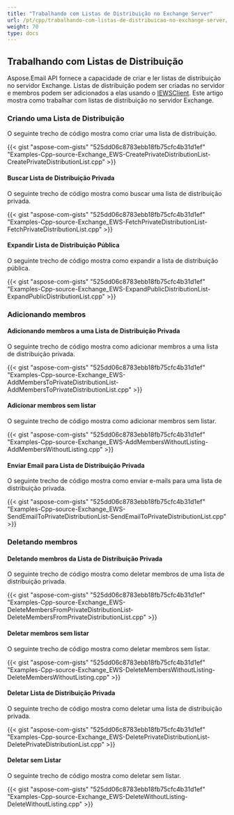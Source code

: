 ```yaml
---
title: "Trabalhando com Listas de Distribuição no Exchange Server"
url: /pt/cpp/trabalhando-com-listas-de-distribuicao-no-exchange-server/
weight: 70
type: docs
---
```

  
## **Trabalhando com Listas de Distribuição**  
Aspose.Email API fornece a capacidade de criar e ler listas de distribuição no servidor Exchange. Listas de distribuição podem ser criadas no servidor e membros podem ser adicionados a elas usando o [IEWSClient](https://apireference.aspose.com/email/cpp/class/aspose.email.clients.exchange.web_service.i_e_w_s_client). Este artigo mostra como trabalhar com listas de distribuição no servidor Exchange.  
### **Criando uma Lista de Distribuição**  
O seguinte trecho de código mostra como criar uma lista de distribuição.  
  
  
{{< gist "aspose-com-gists" "525dd06c8783ebb18fb75cfc4b31d1ef" "Examples-Cpp-source-Exchange_EWS-CreatePrivateDistributionList-CreatePrivateDistributionList.cpp" >}}  
#### **Buscar Lista de Distribuição Privada**  
O seguinte trecho de código mostra como buscar uma lista de distribuição privada.  
  
  
{{< gist "aspose-com-gists" "525dd06c8783ebb18fb75cfc4b31d1ef" "Examples-Cpp-source-Exchange_EWS-FetchPrivateDistributionList-FetchPrivateDistributionList.cpp" >}}  
#### **Expandir Lista de Distribuição Pública**  
O seguinte trecho de código mostra como expandir a lista de distribuição pública.  
  
  
{{< gist "aspose-com-gists" "525dd06c8783ebb18fb75cfc4b31d1ef" "Examples-Cpp-source-Exchange_EWS-ExpandPublicDistributionList-ExpandPublicDistributionList.cpp" >}}  
### **Adicionando membros**  
#### **Adicionando membros a uma Lista de Distribuição Privada**  
O seguinte trecho de código mostra como adicionar membros a uma lista de distribuição privada.  
  
  
{{< gist "aspose-com-gists" "525dd06c8783ebb18fb75cfc4b31d1ef" "Examples-Cpp-source-Exchange_EWS-AddMembersToPrivateDistributionList-AddMembersToPrivateDistributionList.cpp" >}}  
#### **Adicionar membros sem listar**  
O seguinte trecho de código mostra como adicionar membros sem listar.  
  
  
{{< gist "aspose-com-gists" "525dd06c8783ebb18fb75cfc4b31d1ef" "Examples-Cpp-source-Exchange_EWS-AddMembersWithoutListing-AddMembersWithoutListing.cpp" >}}  
#### **Enviar Email para Lista de Distribuição Privada**  
O seguinte trecho de código mostra como enviar e-mails para uma lista de distribuição privada.  
  
  
{{< gist "aspose-com-gists" "525dd06c8783ebb18fb75cfc4b31d1ef" "Examples-Cpp-source-Exchange_EWS-SendEmailToPrivateDistributionList-SendEmailToPrivateDistributionList.cpp" >}}  
### **Deletando membros**  
#### **Deletando membros da Lista de Distribuição Privada**  
O seguinte trecho de código mostra como deletar membros de uma lista de distribuição privada.  
  
  
{{< gist "aspose-com-gists" "525dd06c8783ebb18fb75cfc4b31d1ef" "Examples-Cpp-source-Exchange_EWS-DeleteMembersFromPrivateDistributionList-DeleteMembersFromPrivateDistributionList.cpp" >}}  
#### **Deletar membros sem listar**  
O seguinte trecho de código mostra como deletar membros sem listar.  
  
  
{{< gist "aspose-com-gists" "525dd06c8783ebb18fb75cfc4b31d1ef" "Examples-Cpp-source-Exchange_EWS-DeleteMembersWithoutListing-DeleteMembersWithoutListing.cpp" >}}  
#### **Deletar Lista de Distribuição Privada**  
O seguinte trecho de código mostra como deletar uma lista de distribuição privada.  
  
  
{{< gist "aspose-com-gists" "525dd06c8783ebb18fb75cfc4b31d1ef" "Examples-Cpp-source-Exchange_EWS-DeletePrivateDistributionList-DeletePrivateDistributionList.cpp" >}}  
#### **Deletar sem Listar**  
O seguinte trecho de código mostra como deletar sem listar.  
  
  
{{< gist "aspose-com-gists" "525dd06c8783ebb18fb75cfc4b31d1ef" "Examples-Cpp-source-Exchange_EWS-DeleteWithoutListing-DeleteWithoutListing.cpp" >}}  